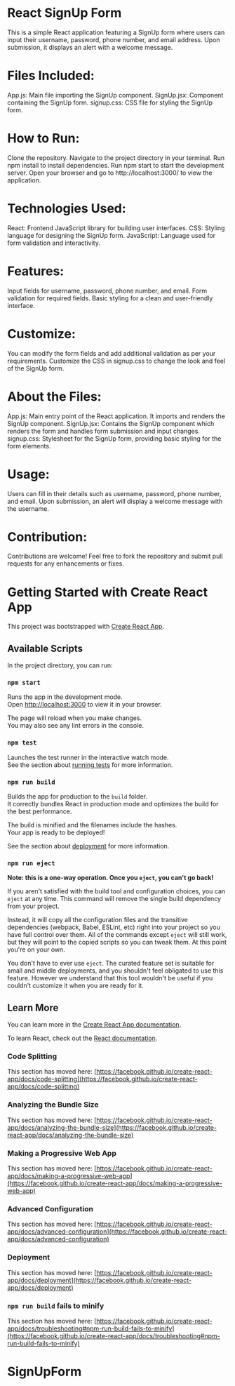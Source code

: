 # React SignUp Form

This is a simple React application featuring a SignUp form where users can input their username, password, phone number, and email address. Upon submission, it displays an alert with a welcome message.

# Files Included:

App.js: Main file importing the SignUp component.
SignUp.jsx: Component containing the SignUp form.
signup.css: CSS file for styling the SignUp form.

# How to Run:

Clone the repository.
Navigate to the project directory in your terminal.
Run npm install to install dependencies.
Run npm start to start the development server.
Open your browser and go to http://localhost:3000/ to view the application.

# Technologies Used:

React: Frontend JavaScript library for building user interfaces.
CSS: Styling language for designing the SignUp form.
JavaScript: Language used for form validation and interactivity.

# Features:

Input fields for username, password, phone number, and email.
Form validation for required fields.
Basic styling for a clean and user-friendly interface.

# Customize:

You can modify the form fields and add additional validation as per your requirements.
Customize the CSS in signup.css to change the look and feel of the SignUp form.

# About the Files:

App.js: Main entry point of the React application. It imports and renders the SignUp component.
SignUp.jsx: Contains the SignUp component which renders the form and handles form submission and input changes.
signup.css: Stylesheet for the SignUp form, providing basic styling for the form elements.

# Usage:

Users can fill in their details such as username, password, phone number, and email.
Upon submission, an alert will display a welcome message with the username.

# Contribution:

Contributions are welcome! Feel free to fork the repository and submit pull requests for any enhancements or fixes.

# Getting Started with Create React App

This project was bootstrapped with [Create React App](https://github.com/facebook/create-react-app).

## Available Scripts

In the project directory, you can run:

### `npm start`

Runs the app in the development mode.\
Open [http://localhost:3000](http://localhost:3000) to view it in your browser.

The page will reload when you make changes.\
You may also see any lint errors in the console.

### `npm test`

Launches the test runner in the interactive watch mode.\
See the section about [running tests](https://facebook.github.io/create-react-app/docs/running-tests) for more information.

### `npm run build`

Builds the app for production to the `build` folder.\
It correctly bundles React in production mode and optimizes the build for the best performance.

The build is minified and the filenames include the hashes.\
Your app is ready to be deployed!

See the section about [deployment](https://facebook.github.io/create-react-app/docs/deployment) for more information.

### `npm run eject`

**Note: this is a one-way operation. Once you `eject`, you can't go back!**

If you aren't satisfied with the build tool and configuration choices, you can `eject` at any time. This command will remove the single build dependency from your project.

Instead, it will copy all the configuration files and the transitive dependencies (webpack, Babel, ESLint, etc) right into your project so you have full control over them. All of the commands except `eject` will still work, but they will point to the copied scripts so you can tweak them. At this point you're on your own.

You don't have to ever use `eject`. The curated feature set is suitable for small and middle deployments, and you shouldn't feel obligated to use this feature. However we understand that this tool wouldn't be useful if you couldn't customize it when you are ready for it.

## Learn More

You can learn more in the [Create React App documentation](https://facebook.github.io/create-react-app/docs/getting-started).

To learn React, check out the [React documentation](https://reactjs.org/).

### Code Splitting

This section has moved here: [https://facebook.github.io/create-react-app/docs/code-splitting](https://facebook.github.io/create-react-app/docs/code-splitting)

### Analyzing the Bundle Size

This section has moved here: [https://facebook.github.io/create-react-app/docs/analyzing-the-bundle-size](https://facebook.github.io/create-react-app/docs/analyzing-the-bundle-size)

### Making a Progressive Web App

This section has moved here: [https://facebook.github.io/create-react-app/docs/making-a-progressive-web-app](https://facebook.github.io/create-react-app/docs/making-a-progressive-web-app)

### Advanced Configuration

This section has moved here: [https://facebook.github.io/create-react-app/docs/advanced-configuration](https://facebook.github.io/create-react-app/docs/advanced-configuration)

### Deployment

This section has moved here: [https://facebook.github.io/create-react-app/docs/deployment](https://facebook.github.io/create-react-app/docs/deployment)

### `npm run build` fails to minify

This section has moved here: [https://facebook.github.io/create-react-app/docs/troubleshooting#npm-run-build-fails-to-minify](https://facebook.github.io/create-react-app/docs/troubleshooting#npm-run-build-fails-to-minify)
# SignUpForm
